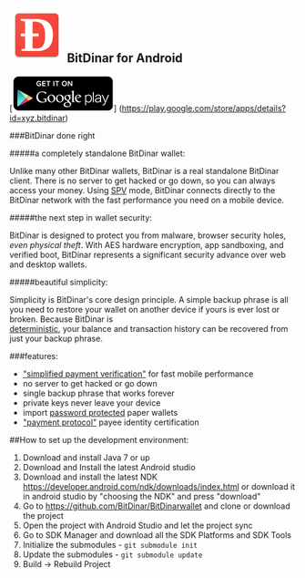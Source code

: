 ![ƀ](/images/icon.png) BitDinar for Android
----------------------------------

[![download](/images/icon-google-play.png)]
(https://play.google.com/store/apps/details?id=xyz.bitdinar)

###BitDinar done right


#####a completely standalone BitDinar wallet:

Unlike many other BitDinar wallets, BitDinar is a real standalone BitDinar
client. There is no server to get hacked or go down, so you can always access
your money. Using
[SPV](https://en.bitcoin.it/wiki/Thin_Client_Security#Header-Only_Clients)
mode, BitDinar connects directly to the BitDinar network with the fast
performance you need on a mobile device.

#####the next step in wallet security:

BitDinar is designed to protect you from malware, browser security holes,
*even physical theft*. With AES hardware encryption, app sandboxing, and verified boot, BitDinar represents a significant security advance over
web and desktop wallets.

#####beautiful simplicity:

Simplicity is BitDinar's core design principle. A simple backup phrase is
all you need to restore your wallet on another device if yours is ever lost or
broken.  Because BitDinar is  
[deterministic](https://github.com/bitcoin/bips/blob/master/bip-0032.mediawiki),
your balance and transaction history can be recovered from just your backup
phrase.

###features:

- ["simplified payment verification"](https://github.com/bitcoin/bips/blob/master/bip-0037.mediawiki) for fast mobile performance
- no server to get hacked or go down
- single backup phrase that works forever
- private keys never leave your device
- import [password protected](https://github.com/bitcoin/bips/blob/master/bip-0038.mediawiki) paper wallets
- ["payment protocol"](https://github.com/bitcoin/bips/blob/master/bip-0070.mediawiki) payee identity certification

##How to set up the development environment:
1. Download and install Java 7 or up
2. Download and Install the latest Android studio
3. Download and install the latest NDK https://developer.android.com/ndk/downloads/index.html or download it in android studio by "choosing the NDK" and press "download"
4. Go to https://github.com/BitDinar/BitDinarwallet and clone or download the project
5. Open the project with Android Studio and let the project sync
6. Go to SDK Manager and download all the SDK Platforms and SDK Tools
7. Initialize the submodules - <code>git submodule init</code>
8. Update the submodules - <code>git submodule update</code>
9. Build -> Rebuild Project